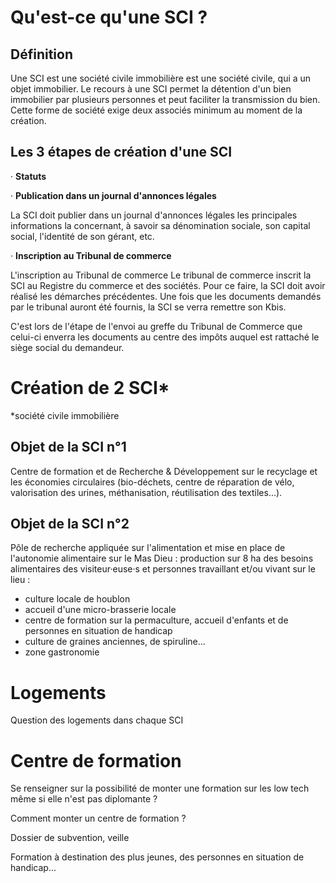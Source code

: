 # Qu'est-ce qu'une SCI ?

## Définition

Une SCI est une société civile immobilière est une société civile, qui a un objet immobilier.
Le recours à une SCI permet la détention d'un bien immobilier par plusieurs personnes 
et peut faciliter la transmission du bien. 
Cette forme de société exige deux associés minimum au moment de la création.

## Les 3 étapes de création d'une SCI

· __Statuts__

· __Publication dans un journal d'annonces légales__

La SCI doit publier dans un journal d'annonces légales les principales informations la concernant, 
à savoir sa dénomination sociale, son capital social, l'identité de son gérant, etc. 

· __Inscription au Tribunal de commerce__

L'inscription au Tribunal de commerce
Le tribunal de commerce inscrit la SCI au Registre du commerce et des sociétés. 
Pour ce faire, la SCI doit avoir réalisé les démarches précédentes. 
Une fois que les documents demandés par le tribunal auront été fournis, 
la SCI se verra remettre son Kbis. 

C'est lors de l'étape de l'envoi au greffe du Tribunal de Commerce que celui-ci 
enverra les documents au centre des impôts auquel est rattaché le siège social du demandeur. 



# Création de 2 SCI*

*société civile immobilière

## Objet de la SCI n°1

Centre de formation et de Recherche & Développement sur le recyclage et les économies circulaires (bio-déchets, centre de réparation de vélo, valorisation des urines, méthanisation, réutilisation des textiles...).

## Objet de la SCI n°2

Pôle de recherche appliquée sur l'alimentation et mise en place de l'autonomie alimentaire sur le Mas Dieu : production sur 8 ha des besoins alimentaires des visiteur·euse·s et personnes travaillant et/ou vivant sur le lieu :

- culture locale de houblon
- accueil d'une micro-brasserie locale
- centre de formation sur la permaculture, accueil d'enfants et de personnes en situation de handicap
- culture de graines anciennes, de spiruline...
- zone gastronomie 



# Logements

Question des logements dans chaque SCI

# Centre de formation

Se renseigner sur la possibilité de monter une formation sur les low tech même si elle n'est pas diplomante ?

Comment monter un centre de formation ?

Dossier de subvention, veille

Formation à destination des plus jeunes, des personnes en situation de handicap...